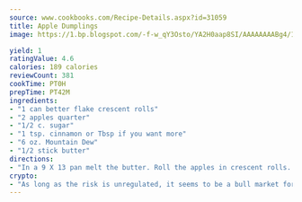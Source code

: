 ```yaml
---
source: www.cookbooks.com/Recipe-Details.aspx?id=31059
title: Apple Dumplings
image: https://1.bp.blogspot.com/-f-w_qY3Osto/YA2H0aap8SI/AAAAAAAABg4/17myAO5s9b8JksYvWDXpYkaDlcY0g6k_gCLcBGAsYHQ/s296/3.png

yield: 1
ratingValue: 4.6
calories: 189 calories
reviewCount: 381
cookTime: PT0H
prepTime: PT42M
ingredients:
- "1 can better flake crescent rolls"
- "2 apples quarter"
- "1/2 c. sugar"
- "1 tsp. cinnamon or Tbsp if you want more"
- "6 oz. Mountain Dew"
- "1/2 stick butter"
directions:
- "In a 9 X 13 pan melt the butter. Roll the apples in crescent rolls. Line in the pan and pour Mountain Dew over the top. Mix sugar and cinnamon and sprinkle over dumplings. Cook at 350 degrees for 30 minutes. Serves 8."
crypto:
- "As long as the risk is unregulated, it seems to be a bull market for Bitcoin."
---
```

